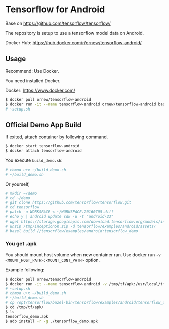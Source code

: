 # Tensorflow for Android

Base on https://github.com/tensorflow/tensorflow/

The repository is setup to use a tensorflow model data on Android.

Docker Hub: https://hub.docker.com/r/ornew/tensorflow-android/

## Usage

Recommend: Use Docker.

You need installed Docker.

Docker: https://www.docker.com/

```sh
$ docker pull ornew/tensorflow-android
$ docker run -it --name tensorflow-android ornew/tensorflow-android bash
# ~setup.sh
```

## Official Demo App Build

If exited, attach container by following command.

```sh
$ docker start tensorflow-android
$ docker attach tensorflow-android
```

You execute `build_demo.sh`:

```sh
# chmod u+x ~/build_demo.sh
# ~/build_demo.sh
```

Or yourself,

```sh
# mkdir ~/demo
# cd ~/demo
# git clone https://github.com/tensorflow/tensorflow.git
# cd tensorflow
# patch -u WORKSPACE < ~/WORKSPACE.20160705.diff
# echo y | android update sdk -u -t "android-23"
# wget https://storage.googleapis.com/download.tensorflow.org/models/inception5h.zip -O /tmp/inception5h.zip
# unzip /tmp/inception5h.zip -d tensorflow/examples/android/assets/
# bazel build //tensorflow/examples/android:tensorflow_demo
```

### You get .apk

You should mount host volume when new container ran. Use docker run `-v <MOUNT_HOST_PATH>:<MOUNT_CONT_PATH>` option.

Example following:

```sh
$ docker pull ornew/tensorflow-android
$ docker run -it --name tensorflow-android -v /tmp/tf/apk:/usr/local/tf/ ornew/tensorflow-android bash
# ~setup.sh
# chmod u+x ~/build_demo.sh
# ~/build_demo.sh
# cp /opt/tensorflow/bazel-bin/tensorflow/examples/android/tensorflow_demo.apk /usr/local/tf/
$ cd /tmp/tf/apk/
$ ls
tensorflow_demo.apk
$ adb install -r -g ./tensorflow_demo.apk
```
